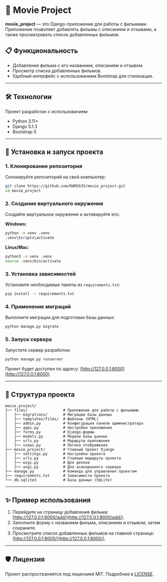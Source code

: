 # 🎥 Movie Project

**movie_project** — это Django-приложение для работы с фильмами. Приложение позволяет добавлять фильмы с описанием и отзывами, а также просматривать список добавленных фильмов.

## 📋 Функциональность

- Добавление фильма с его названием, описанием и отзывом.
- Просмотр списка добавленных фильмов.
- Удобный интерфейс с использованием Bootstrap для стилизации.

---

## 🛠 Технологии

Проект разработан с использованием:

- Python 3.11+
- Django 5.1.3
- Bootstrap 5

---

## 🚀 Установка и запуск проекта

### 1. Клонирование репозитория

Склонируйте репозиторий на свой компьютер:

```bash
git clone https://github.com/RAM2635/movie_project.git
cd movie_project
```

### 2. Создание виртуального окружения

Создайте виртуальное окружение и активируйте его:

**Windows:**

```bash
python -m venv .venv
.venv\Scripts\activate
```

**Linux/Mac:**

```bash
python3 -m venv .venv
source .venv/bin/activate
```

### 3. Установка зависимостей

Установите необходимые пакеты из `requirements.txt`:

```bash
pip install -r requirements.txt
```

### 4. Применение миграций

Выполните миграции для подготовки базы данных:

```bash
python manage.py migrate
```

### 5. Запуск сервера

Запустите сервер разработки:

```bash
python manage.py runserver
```

Проект будет доступен по адресу: [http://127.0.0.1:8000](http://127.0.0.1:8000)

---

## 📂 Структура проекта

```
movie_project/
├── films/                # Приложение для работы с фильмами
│   ├── migrations/       # Миграции базы данных
│   ├── templates/films/  # Шаблоны (HTML)
│   ├── admin.py          # Конфигурация панели администратора
│   ├── apps.py           # Настройки приложения
│   ├── forms.py          # Django-формы
│   ├── models.py         # Модели базы данных
│   ├── urls.py           # Маршруты приложения
│   ├── views.py          # Логика отображения
├── movie_project/        # Главный проект Django
│   ├── settings.py       # Настройки проекта
│   ├── urls.py           # Главные маршруты проекта
│   ├── wsgi.py           # Для деплоя
│   ├── asgi.py           # Для асинхронного сервера
├── manage.py             # Команда для управления проектом
├── requirements.txt      # Зависимости проекта
└── db.sqlite3            # База данных (SQLite)
```

---

## ✨ Пример использования

1. Перейдите на страницу добавления фильма: [http://127.0.0.1:8000/add/](http://127.0.0.1:8000/add/).
2. Заполните форму с названием фильма, описанием и отзывом, затем сохраните.
3. Просмотрите список добавленных фильмов на главной странице: [http://127.0.0.1:8000/](http://127.0.0.1:8000/).

---

## 🛡 Лицензия

Проект распространяется под лицензией MIT. Подробнее в [LICENSE](LICENSE).
